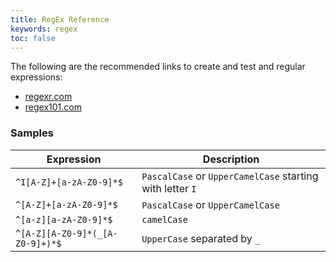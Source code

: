 ```yaml
---
title: RegEx Reference
keywords: regex
toc: false
---
```


The following are the recommended links to create and test and regular expressions:

- [regexr.com](http://regexr.com/)
- [regex101.com](https://regex101.com/)

### Samples

| Expression                      | Description                                               |
| ------------------------------- | --------------------------------------------------------- |
| `^I[A-Z]+[a-zA-Z0-9]*$`         | `PascalCase` or `UpperCamelCase` starting with letter `I` |
| `^[A-Z]+[a-zA-Z0-9]*$`          | `PascalCase` or `UpperCamelCase`                          |
| `^[a-z][a-zA-Z0-9]*$`           | `camelCase`                                               |
| `^[A-Z][A-Z0-9]*(_[A-Z0-9]+)*$` | `UpperCase` separated by `_`                              |